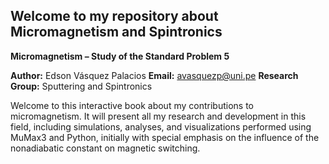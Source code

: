 ## Welcome to my repository about Micromagnetism and Spintronics

**Micromagnetism – Study of the Standard Problem 5**

**Author:** Edson Vásquez Palacios 
**Email:** avasquezp@uni.pe 
**Research Group:** Sputtering and Spintronics

Welcome to this interactive book about my contributions to micromagnetism. 
It will present all my research and development in this field, including simulations, analyses, and visualizations performed using MuMax3 and Python, initially with special emphasis on the influence of the nonadiabatic constant on magnetic switching.

```{tableofcontents}
```
